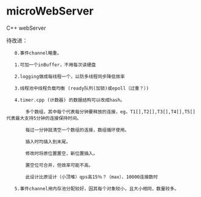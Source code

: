 # microWebServer
C++ webServer

待改进：
       
       0.事件channel略重。

       1.可加一个inBuffer，不用每次读硬盘
       
       2.logging做成每线程一个，以防多线程同步降低效率
       
       3.线程池中线程负载均衡 (ready队列(加锁)或epoll（过重？）)
       
       4.timer.cpp (计数器) 的数据结构可以改成hash。
       
           多个数组，其中每个代表每分钟要释放的连接，eg，T1[],T2[],T3[],T4[],T5[]代表最大支持5分钟的连接保持时间。
           
           每过一分钟就清空一个数组的连接，数组循环使用。
           
           插入时均插入到末尾。
           
           修改时将原位置置空，新位置插入。
           
           置空位可合并，但效率可能不高。
           
           此设计比原设计（小顶堆）qps高15％？（max），10000连接数时
           
       5.事件channel用内存池分配较好，因其每个对象较小，且大小相同，数量较多。
